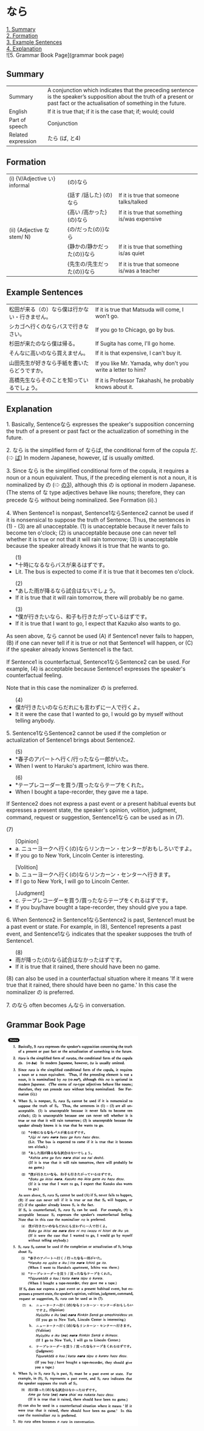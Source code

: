# なら

[1. Summary](#summary)<br>
[2. Formation](#formation)<br>
[3. Example Sentences](#example-sentences)<br>
[4. Explanation](#explanation)<br>
![5. Grammar Book Page](grammar book page)<br>


## Summary

<table><tr>   <td>Summary</td>   <td>A conjunction which indicates that the preceding sentence is the speaker’s supposition about the truth of a present or past fact or the actualisation of something in the future.</td></tr><tr>   <td>English</td>   <td>If it is true that; if it is the case that; if; would; could</td></tr><tr>   <td>Part of speech</td>   <td>Conjunction</td></tr><tr>   <td>Related expression</td>   <td>たら (ば, と4)</td></tr></table>

## Formation

<table class="table"> <tbody><tr class="tr head"> <td class="td"><span class="numbers">(i)</span> <span> <span class="bold">{V/Adjective い}    informal</span></span></td> <td class="td"><span>(<span class="concept">の</span>)<span class="concept">なら</span></span></td> <td class="td"><span>&nbsp;</span></td> </tr> <tr class="tr"> <td class="td"><span>&nbsp;</span></td> <td class="td"><span>{話す /話した} (<span class="concept">の</span>)<span class="concept">なら</span></span></td> <td class="td"><span>If    it is true that someone talks/talked</span></td> </tr> <tr class="tr"> <td class="td"><span>&nbsp;</span></td> <td class="td"><span>{高い /高かった} (<span class="concept">の</span>)<span class="concept">なら</span></span></td> <td class="td"><span>If    it is true that something is/was expensive</span></td> </tr> <tr class="tr head"> <td class="td"><span class="numbers">(ii)</span> <span> <span class="bold">{Adjective な stem/   N}</span></span></td> <td class="td"><span>{<span class="concept">の</span>/<span class="concept">だった</span>(<span class="concept">の</span>)}<span class="concept">なら</span></span></td> <td class="td"><span>&nbsp;</span></td> </tr> <tr class="tr"> <td class="td"><span>&nbsp;</span></td> <td class="td"><span>{静か<span class="concept">の</span>/静か<span class="concept">だった</span>(<span class="concept">の</span>)}<span class="concept">なら</span></span></td> <td class="td"><span>If    it is true that something is/as quiet</span></td> </tr> <tr class="tr"> <td class="td"><span>&nbsp;</span></td> <td class="td"><span>{先生<span class="concept">の</span>/先生<span class="concept">だった</span>(<span class="concept">の</span>)}<span class="concept">なら</span></span></td> <td class="td"><span>If    it is true that someone is/was a teacher</span></td> </tr></tbody></table>

## Example Sentences

<table><tr>   <td>松田が来る（の）なら僕は行かない・行きません。</td>   <td>If it is true that Matsuda will come, I won't go.</td></tr><tr>   <td>シカゴへ行くのならバスで行きなさい。</td>   <td>If you go to Chicago, go by bus.</td></tr><tr>   <td>杉田が来たのなら僕は帰る。</td>   <td>If Sugita has come, I'll go home.</td></tr><tr>   <td>そんなに高いのなら買えません。</td>   <td>If it is that expensive, I can't buy it.</td></tr><tr>   <td>山田先生が好きなら手紙を書いたらどうですか。</td>   <td>If you like Mr. Yamada, why don't you write a letter to him?</td></tr><tr>   <td>高橋先生ならそのことを知っているでしょう。</td>   <td>If it is Professor Takahashi, he probably knows about it.</td></tr></table>

## Explanation

<p>1. Basically, Sentence<span class="cloze">なら</span> expresses the speaker's supposition concerning the truth of a present or past fact or the actualization of something in the future.</p>  <p>2. なら</span> is the simplified form of <span class="cloze">ならば</span>, the conditional form of the copula だ. (⇨ <a href="#㊦ ば">ば</a>) In modern Japanese, however, <span class="cloze">ば</span> is usually omitted.</p>  <p>3. Since <span class="cloze">なら</span> is the simplified conditional form of the copula, it requires a noun or a noun equivalent. Thus, if the preceding element is not a noun, it is nominalized by の (⇨ <a href="#㊦ の (3)">の3</a>), although this の is optional in modern Japanese. (The stems of な type adjectives behave like nouns; therefore, they can precede <span class="cloze">なら</span> without being nominalized. See Formation (ii).)</p>  <p>4. When Sentence1 is nonpast, Sentence1<span class="cloze">なら</span>Sentence2 cannot be used if it is nonsensical to suppose the truth of Sentence. Thus, the sentences in (1) - (3) are all unacceptable. (1) is unacceptable because it never fails to become ten o'clock; (2) is unacceptable because one can never tell whether it is true or not that it will rain tomorrow; (3) is unacceptable because the speaker already knows it is true that he wants to go.</p>  <ul>(1) <li>*十時になる<span class="cloze">なら</span>バスが来るはずです。</li> <li>Lit. The bus is expected to come if it is true that it becomes ten o'clock.</li> </ul>  <ul>(2)  <li>*あした雨が降る<span class="cloze">なら</span>試合はないでしょう。</li> <li>If it is true that it will rain tomorrow, there will probably be no game.</li> </ul>  <ul>(3) <li>*僕が行きたい<span class="cloze">なら</span>、和子も行きたがっているはずです。</li> <li>If it is true that I want to go, I expect that Kazuko also wants to go.</li> </ul>  <p>As seen above, <span class="cloze">なら</span> cannot be used (A) if Sentence1 never fails to happen, (B) if one can never tell if it is true or not that Sentence1 will happen, or (C) if the speaker already knows Sentence1 is the fact.</p> <p>If Sentence1 is counterfactual, Sentence1<span class="cloze">なら</span>Sentence2 can be used. For example, (4) is acceptable because Sentence1 expresses the speaker's counterfactual feeling. </p> <p>Note that in this case the nominalizer の is preferred.</p>  <ul>(4) <li>僕が行きたいの<span class="cloze">なら</span>だれにも言わずに一人で行くよ。</li> <li>It it were the case that I wanted to go, I would go by myself without telling anybody.</li> </ul>  <p>5. Sentence1<span class="cloze">なら</span>Sentence2 cannot be used if the completion or actualization of Sentence1 brings about Sentence2.</p>  <ul>(5) <li>*春子のアパートへ行く/行った<span class="cloze">なら</span>一郎がいた。</li> <li>When I went to Haruko's apartment, Ichiro was there.</li> </ul>  <ul>(6) <li>*テープレコーダーを買う/買った<span class="cloze">なら</span>テープをくれた。</li> <li>When I bought a tape-recorder, they gave me a tape.</li> </ul>  <p>If Sentence2 does not express a past event or a present habitual events but expresses a present state, the speaker's opinion, volition, judgment, command, request or suggestion, Sentence1<span class="cloze">なら</span> can be used as in (7).</p>  <p>(7)</p>  <ul>[Opinion] <li>a. ニューヨークへ行く(の)<span class="cloze">なら</span>リンカーン・センターがおもしろいですよ。</li> <li>If you go to New York, Lincoln Center is interesting.</li> </ul>  <ul>[Volition] <li>b. ニューヨークへ行く(の)<span class="cloze">なら</span>リンカーン・センターへ行きます。</li> <li>If I go to New York, I will go to Lincoln Center.</li> </ul>  <ul>[Judgment] <li>c. テープレコーダーを買う/買った<span class="cloze">なら</span>テープをくれるはずです。</li> <li>If you buy/have bought a tape-recorder, they should give you a tape.</li> </ul>  <p>6. When Sentence2 in Sentence1<span class="cloze">なら</span>Sentence2 is past, Sentence1 must be a past event or state. For example, in (8), Sentence1 represents a past event, and Sentence1<span class="cloze">なら</span> indicates that the speaker supposes the truth of Sentence1.</p>  <ul>(8) <li>雨が降った(の)<span class="cloze">なら</span>試合はなかったはずです。</li> <li>If it is true that it rained, there should have been no game.</li> </ul>  <p>(8) can also be used in a counterfactual situation where it means 'If it were true that it rained, there should have been no game.' In this case the nominalizer の is preferred.</p>  <p>7. の<span class="cloze">なら</span> often becomes ん<span class="cloze">なら</span> in conversation.</p>

## Grammar Book Page

![](../img/Basicなら.png)

